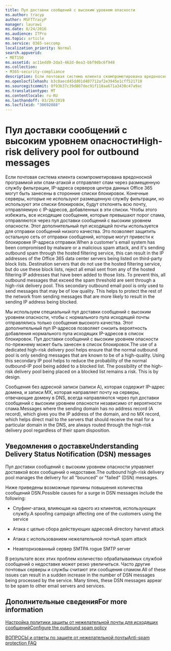 ```yaml
---
title: Пул доставки сообщений с высоким уровнем опасности
ms.author: tracyp
author: MSFTTracyP
manager: laurawi
ms.date: 8/24/2016
ms.audience: ITPro
ms.topic: article
ms.service: O365-seccomp
localization_priority: Normal
search.appverid:
- MET150
ms.assetid: ac11edd9-2da3-462d-8ea3-bbf9dbc6f948
ms.collection:
- M365-security-compliance
description: Если почтовая система клиента скомпрометирована вредоносной программой или спам-атакой и отправляет спам через размещенную службу фильтрации, IP-адреса серверов центра данных Office 365 могут быть занесены в сторонние списки блокировок.
ms.openlocfilehash: b3c0aecd45dd01d407712af2e3945e1cff521710
ms.sourcegitcommit: 0f93b37c39d807dec91f118aa671a3430c47a9ac
ms.translationtype: MT
ms.contentlocale: ru-RU
ms.lasthandoff: 03/20/2019
ms.locfileid: "30692088"
---
```

# <a name="high-risk-delivery-pool-for-outbound-messages"></a><span data-ttu-id="12c16-103">Пул доставки сообщений с высоким уровнем опасности</span><span class="sxs-lookup"><span data-stu-id="12c16-103">High-risk delivery pool for outbound messages</span></span>

<span data-ttu-id="12c16-p101">Если почтовая система клиента скомпрометирована вредоносной программой или спам-атакой и отправляет спам через размещенную службу фильтрации, IP-адреса серверов центра данных Office 365 могут быть занесены в сторонние списки блокировок. Конечные серверы, которые не используют размещенную службу фильтрации, но используют эти списки блокировок, будут отклонять всю почту, отправляемую с IP-адресов, добавленных в эти списки. Чтобы этого избежать, все исходящие сообщения, которые превышают порог спама, отправляются через пул доставки сообщений с высоким уровнем опасности. Этот дополнительный пул исходящей почты используется для отправки сообщений низкого качества. Это позволяет защитить остальную сеть от отправки сообщений, которые могут привести к блокировке IP-адреса отправки.</span><span class="sxs-lookup"><span data-stu-id="12c16-p101">When a customer's email system has been compromised by malware or a malicious spam attack, and it's sending outbound spam through the hosted filtering service, this can result in the IP addresses of the Office 365 data center servers being listed on third-party block lists. Destination servers that do not use the hosted filtering service, but do use these block lists, reject all email sent from any of the hosted filtering IP addresses that have been added to those lists. To prevent this, all outbound messages that exceed the spam threshold are sent through a high-risk delivery pool. This secondary outbound email pool is only used to send messages that may be of low quality. This helps to protect the rest of the network from sending messages that are more likely to result in the sending IP address being blocked.</span></span>
  
<span data-ttu-id="12c16-p102">Мы используем специальный пул доставки сообщений с высоким уровнем опасности, чтобы с нормального пула исходящей почты отправлялись только сообщения высокого качества. Этот дополнительный пул IP-адресов позволяет снизить вероятность добавления нормального пула исходящих IP-адресов в список блокировок. Пул доставки сообщений с высоким уровнем опасности по-прежнему может быть занесен в список блокировок.</span><span class="sxs-lookup"><span data-stu-id="12c16-p102">The use of a dedicated high-risk delivery pool helps ensure that the normal outbound pool is only sending messages that are known to be of a high-quality. Using this secondary IP pool helps to reduce the probability of the normal outbound-IP pool being added to a blocked list. The possibility of the high-risk delivery pool being placed on a blocked list remains a risk. This is by design.</span></span>
  
<span data-ttu-id="12c16-113">Сообщения без адресной записи (записи A), которая содержит IP-адрес домена, и записи MX, которая направляет почту на серверы, отвечающие домену в DNS, всегда направляются через пул доставки сообщений с высоким уровнем опасности независимо от вероятности спама.</span><span class="sxs-lookup"><span data-stu-id="12c16-113">Messages where the sending domain has no address record (A record), which gives you the IP address of the domain, and no MX record, which helps direct mail to the servers that should receive the mail for a particular domain in the DNS, are always routed through the high-risk delivery pool regardless of their spam disposition.</span></span>
  
## <a name="understanding-delivery-status-notification-dsn-messages"></a><span data-ttu-id="12c16-114">Уведомления о доставке</span><span class="sxs-lookup"><span data-stu-id="12c16-114">Understanding Delivery Status Notification (DSN) messages</span></span>

<span data-ttu-id="12c16-115">Пул доставки сообщений с высоким уровнем опасности управляет доставкой всех сообщений о недоставке.</span><span class="sxs-lookup"><span data-stu-id="12c16-115">The outbound high-risk delivery pool manages the delivery for all "bounced" or "failed" (DSN) messages.</span></span>
  
<span data-ttu-id="12c16-116">Ниже приведены возможные причины повышения количества сообщений DSN.</span><span class="sxs-lookup"><span data-stu-id="12c16-116">Possible causes for a surge in DSN messages include the following:</span></span>
  
- <span data-ttu-id="12c16-117">Спуфинг-атака, влияющая на одного из клиентов, использующих службу.</span><span class="sxs-lookup"><span data-stu-id="12c16-117">A spoofing campaign affecting one of the customers using the service</span></span>
    
- <span data-ttu-id="12c16-118">Атака с целью сбора действующих адресов</span><span class="sxs-lookup"><span data-stu-id="12c16-118">A directory harvest attack</span></span>
    
- <span data-ttu-id="12c16-119">Атака с использованием нежелательной почты</span><span class="sxs-lookup"><span data-stu-id="12c16-119">A spam attack</span></span>
    
- <span data-ttu-id="12c16-120">Неавторизованный сервер SMTP</span><span class="sxs-lookup"><span data-stu-id="12c16-120">A rogue SMTP server</span></span>
    
<span data-ttu-id="12c16-p103">В результате всех этих проблем количество обрабатываемых службой сообщений о недоставке может резко увеличиться. Часто другие почтовых серверы и службы считают эти сообщения спамом.</span><span class="sxs-lookup"><span data-stu-id="12c16-p103">All of these issues can result in a sudden increase in the number of DSN messages being processed by the service. Many times, these DSN messages appear to be spam to other email servers and services.</span></span>
  
## <a name="for-more-information"></a><span data-ttu-id="12c16-123">Дополнительные сведения</span><span class="sxs-lookup"><span data-stu-id="12c16-123">For more information</span></span>

[<span data-ttu-id="12c16-124">Настройка политики защиты от нежелательной почты для исходящих сообщений</span><span class="sxs-lookup"><span data-stu-id="12c16-124">Configure the outbound spam policy</span></span>](configure-the-outbound-spam-policy.md)
  
[<span data-ttu-id="12c16-125">ВОПРОСЫ и ответы по защите от нежелательной почты</span><span class="sxs-lookup"><span data-stu-id="12c16-125">Anti-spam protection FAQ</span></span>](anti-spam-protection-faq.md)
  


